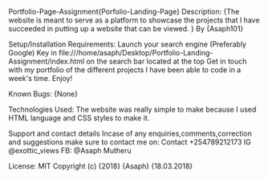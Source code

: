 Portfolio-Page-Assignment{Porfolio-Landing-Page}
Description: {The website is meant to serve as a platform to showcase the projects that I have succeeded in putting up a website that can be viewed. } By {Asaph101}

Setup/Installation Requirements: Launch your search engine (Preferably Google) Key in file:///home/asaph/Desktop/Portfolio-Landing-Assignment/index.html on the search bar located at the top Get in touch with my portfolio of the different projects I have been able to code in a week's time. Enjoy!

Known Bugs: {None}

Technologies Used: The website was really simple to make because I used HTML language and CSS styles to make it.

Support and contact details Incase of any enquiries,comments,correction and suggestions make sure to contact me on: Contact +254789212173 IG @exottic_views FB: @Asaph Mutheru

License: MIT Copyright (c) {2018} {Asaph} {18.03.2018}
